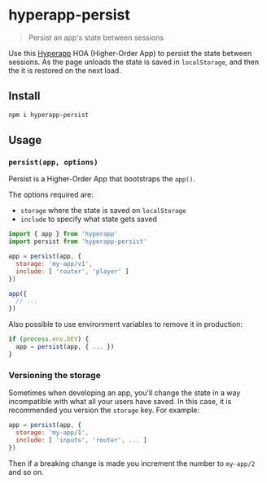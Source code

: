 
# hyperapp-persist

> Persist an app's state between sessions

Use this [Hyperapp](https://github.com/hyperapp/hyperapp) HOA (Higher-Order App) to persist the state between sessions.  As the page unloads the state is saved in `localStorage`, and then the it is restored on the next load.

<!-- Add screencast demo -->

## Install

```sh
npm i hyperapp-persist
```

## Usage

### `persist(app, options)`

Persist is a Higher-Order App that bootstraps the `app()`.

The options required are:

 - `storage` where the state is saved on `localStorage`
 - `include` to specify what state gets saved

```js
import { app } from 'hyperapp'
import persist from 'hyperapp-persist'

app = persist(app, {
  storage: 'my-app/v1',
  include: [ 'router', 'player' ]
})

app({
  // ...
})
```

Also possible to use environment variables to remove it in production:

```js
if (process.env.DEV) {
  app = persist(app, { ... })
}
```

### Versioning the storage

Sometimes when developing an app, you'll change the state in a way incompatible with what all your users have saved.  In this case, it is recommended you version the `storage` key.  For example:

```js
app = persist(app, {
  storage: 'my-app/1',
  include: [ 'inputs', 'router', ... ]
})
```

Then if a breaking change is made you increment the number to `my-app/2` and so on.


